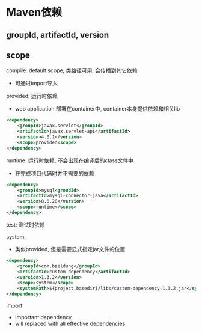 # Maven依赖

## groupId, artifactId, version

## scope

compile: default scope, 类路径可用, 会传播到其它依赖

- 可通过import导入

provided: 运行时依赖

- web application 部署在container中, container本身提供依赖和相关lib

```xml
<dependency>
    <groupId>javax.servlet</groupId>
    <artifactId>javax.servlet-api</artifactId>
    <version>4.0.1</version>
    <scope>provided<scope>
</dependency>
```

runtime: 运行时依赖, 不会出现在编译后的class文件中

- 在完成项目代码时并不需要的依赖

```xml
<dependency>
    <groupId>mysql<groudId>
    <artifactId>mysql-connector-java</artifactId>
    <version>8.0.28</version>
    <scope>runtime</scope>
</dependency>
```

test: 测试时依赖

system:

- 类似provided, 但是需要显式指定jar文件的位置

```xml
<dependency>
    <groupId>com.baeldung</groupId>
    <artifactId>custom-dependency</artifactId>
    <version>1.3.2</version>
    <scope>system</scope>
    <systemPath>${project.basedir}/libs/custom-dependency-1.3.2.jar</systemPath>
</dependency>
```

import

- important dependency
- will replaced with all effective dependencies
